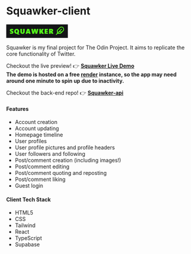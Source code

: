 # Squawker-client
![logo](./public/squawker-logo.png)

Squawker is my final project for The Odin Project. It aims to replicate the core functionality of Twitter.

Checkout the live preview! 👉 **[Squawker Live Demo](https://99slayer.github.io/squawker-client)**\
**The demo is hosted on a free [render](https://render.com/) instance, so the app may need around one minute to spin up due to inactivity.**

Checkout the back-end repo! 👉 **[Squawker-api](https://github.com/99slayer/squawker-api)**

#### Features
- Account creation
- Account updating
- Homepage timeline
- User profiles
- User profile pictures and profile headers
- User followers and following
- Post/comment creation (including images!)
- Post/comment editing
- Post/comment quoting and reposting
- Post/comment liking
- Guest login

#### Client Tech Stack
- HTML5
- CSS
- Tailwind
- React
- TypeScript
- Supabase
